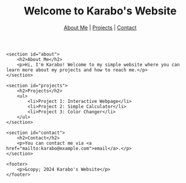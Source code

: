 <!DOCTYPE html>
<html lang="en">
<head>
    <meta charset="UTF-8">
    <meta name="viewport" content="width=device-width, initial-scale=1.0">
    <title>Karabo's Website</title>
</head>
<body>
    <header>
        <h1>Welcome to Karabo's Website</h1>
        <nav>
            <a href="#about">About Me</a> | 
            <a href="#projects">Projects</a> | 
            <a href="#contact">Contact</a>
        </nav>
    </header>

    <section id="about">
        <h2>About Me</h2>
        <p>Hi, I'm Karabo! Welcome to my simple website where you can learn more about my projects and how to reach me.</p>
    </section>

    <section id="projects">
        <h2>Projects</h2>
        <ul>
            <li>Project 1: Interactive Webpage</li>
            <li>Project 2: Simple Calculator</li>
            <li>Project 3: Color Changer</li>
        </ul>
    </section>

    <section id="contact">
        <h2>Contact</h2>
        <p>You can contact me via <a href="mailto:karabo@example.com">email</a>.</p>
    </section>

    <footer>
        <p>&copy; 2024 Karabo's Website</p>
    </footer>
</body>
</html>
